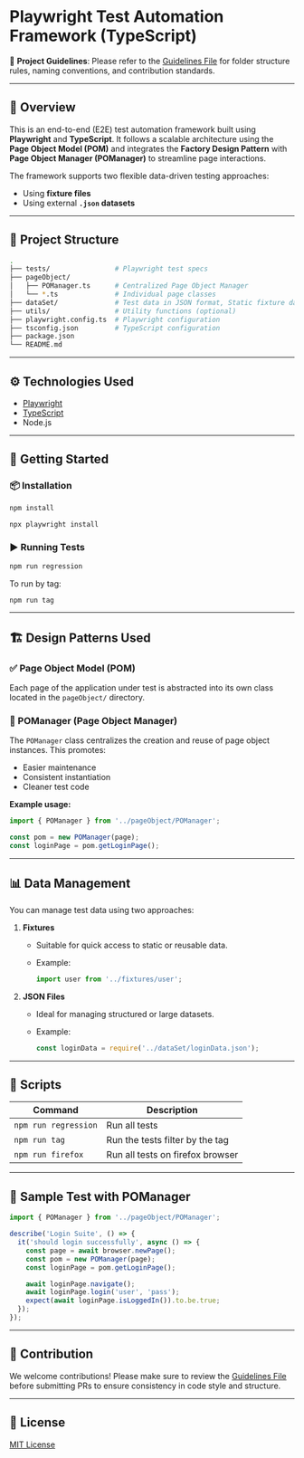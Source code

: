 # Playwright Test Automation Framework (TypeScript)

📄 **Project Guidelines**: Please refer to the [Guidelines File](./docs/GUIDELINES.md) for folder structure rules, naming conventions, and contribution standards.

---

## 🧪 Overview

This is an end-to-end (E2E) test automation framework built using **Playwright** and **TypeScript**. It follows a scalable architecture using the **Page Object Model (POM)** and integrates the **Factory Design Pattern** with **Page Object Manager (POManager)** to streamline page interactions.

The framework supports two flexible data-driven testing approaches:
- Using **fixture files**
- Using external **`.json` datasets**

---

## 📁 Project Structure

```bash
.
├── tests/                # Playwright test specs
├── pageObject/           
│   ├── POManager.ts      # Centralized Page Object Manager
│   └── *.ts              # Individual page classes
├── dataSet/              # Test data in JSON format, Static fixture data
├── utils/                # Utility functions (optional)
├── playwright.config.ts  # Playwright configuration
├── tsconfig.json         # TypeScript configuration
├── package.json
└── README.md
````

---

## ⚙️ Technologies Used

* [Playwright](https://playwright.dev/)
* [TypeScript](https://www.typescriptlang.org/)
* Node.js

---

## 🚀 Getting Started

### 📦 Installation

```bash
npm install
```

```bash
npx playwright install
```

### ▶️ Running Tests

```bash
npm run regression
```

To run by tag:

```bash
npm run tag
```

---

## 🏗️ Design Patterns Used

### ✅ Page Object Model (POM)

Each page of the application under test is abstracted into its own class located in the `pageObject/` directory.

### 🧰 POManager (Page Object Manager)

The `POManager` class centralizes the creation and reuse of page object instances. This promotes:

* Easier maintenance
* Consistent instantiation
* Cleaner test code

**Example usage:**

```ts
import { POManager } from '../pageObject/POManager';

const pom = new POManager(page);
const loginPage = pom.getLoginPage();
```

---

## 📊 Data Management

You can manage test data using two approaches:

1. **Fixtures**

   * Suitable for quick access to static or reusable data.
   * Example:

     ```ts
     import user from '../fixtures/user';
     ```

2. **JSON Files**

   * Ideal for managing structured or large datasets.
   * Example:

     ```ts
     const loginData = require('../dataSet/loginData.json');
     ```

---

## 🧹 Scripts

| Command                  | Description                     |
| ------------------------ | ------------------------------- |
| `npm run regression`     | Run all tests                   |
| `npm run tag`            | Run the tests filter by the tag |
| `npm run firefox`        | Run all tests on firefox browser|

---

## 🧪 Sample Test with POManager

```ts
import { POManager } from '../pageObject/POManager';

describe('Login Suite', () => {
  it('should login successfully', async () => {
    const page = await browser.newPage();
    const pom = new POManager(page);
    const loginPage = pom.getLoginPage();

    await loginPage.navigate();
    await loginPage.login('user', 'pass');
    expect(await loginPage.isLoggedIn()).to.be.true;
  });
});
```

---

## 🤝 Contribution

We welcome contributions! Please make sure to review the [Guidelines File](./docs/GUIDELINES.md) before submitting PRs to ensure consistency in code style and structure.

---

## 📄 License

[MIT License](LICENSE)

```

